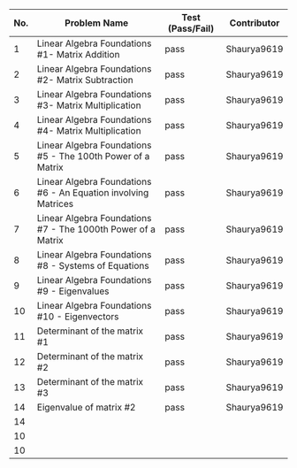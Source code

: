 
|No.| Problem Name                                                 | Test (Pass/Fail)  | Contributor            |
|---|--------------------------------------------------------------|-------------------|------------------------|  
| 1 |Linear Algebra Foundations #1- Matrix Addition                |pass               |Shaurya9619             |  
| 2 |Linear Algebra Foundations #2- Matrix Subtraction             |pass               |Shaurya9619             |  
| 3 |Linear Algebra Foundations #3- Matrix Multiplication          |pass               |Shaurya9619             |  
| 4 |Linear Algebra Foundations #4- Matrix Multiplication          |pass               |Shaurya9619             |  
| 5 |Linear Algebra Foundations #5 - The 100th Power of a Matrix   |pass               |Shaurya9619             |  
| 6 |Linear Algebra Foundations #6 - An Equation involving Matrices|pass               |Shaurya9619             |  
| 7 |Linear Algebra Foundations #7 - The 1000th Power of a Matrix  |pass               |Shaurya9619             |  
| 8 |Linear Algebra Foundations #8 - Systems of Equations          |pass               |Shaurya9619             |  
| 9 |Linear Algebra Foundations #9 - Eigenvalues                   |pass               |Shaurya9619             |  
| 10|Linear Algebra Foundations #10 - Eigenvectors                 |pass               |Shaurya9619             |
| 11|Determinant of the matrix #1                                  |pass               |Shaurya9619             | 
| 12|Determinant of the matrix #2                                  |pass               |Shaurya9619             | 
| 13|Determinant of the matrix #3                                  |pass               |Shaurya9619             | 
| 14|Eigenvalue of matrix #2                                       |pass               |Shaurya9619             | 
| 14|              |                  |             | 
| 10|              |                  |             | 
| 10|              |                  |             | 
